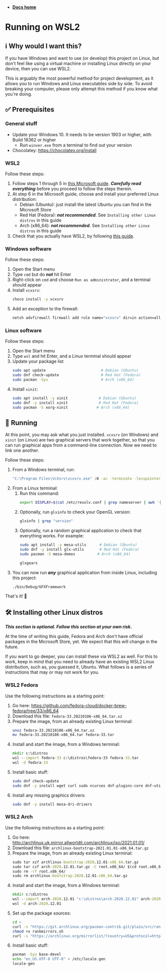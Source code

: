 -   **[Docs home](../home.md)**

# Running on WSL2

## :information_source: Why would I want this?

If you have Windows and want to use (or develop) this project on Linux, but don't feel like using a virtual machine or installing Linux directly on your device, then you can use WSL2.

This is arguably the most powerful method for project development, as it allows you to run Windows and Linux executables side by side. To avoid breaking your computer, please only attempt this method if you know what you're doing.


## :white_check_mark: Prerequisites

### General stuff

-   Update your Windows 10. It needs to be version 1903 or higher, with Build 18362 or higher
    -   Run `winver.exe` from a terminal to find out your version
-   Chocolatey: https://chocolatey.org/install


### WSL2

Follow these steps:

1.  Follow steps 1 through 5 in [this Microsoft guide][ref-ms-wsl]. ***Carefully read everything*** before you proceed to follow the steps therein.
2.  At step 6 in the Microsoft guide, choose and install your preferred Linux distribution:
    -   Debian (Ubuntu): just install the latest Ubuntu you can find in the Microsoft Store
    -   Red Hat (Fedora): ***not recommended***. See `Installing other Linux distros` in this guide
    -   Arch (x86_64): ***not recommended***. See `Installing other Linux distros` in this guide
3.  Check that you actually have WSL2, by following [this guide][ref-askubuntu-wsl].


### Windows software

Follow these steps:

1.  Open the Start menu
2.  Type `cmd` but do ***not*** hit Enter
3.  Right-click on `cmd` and choose `Run as administrator`, and a terminal should appear
4.  Install `vcxsrv`:
    ```bat
    choco install -y vcxsrv
    ```
5.  Add an exception to the firewall: 
    ```bat
    netsh advfirewall firewall add rule name="vcxsrv" dir=in action=allow enable=yes profile=any program="C:\Program Files\VcXsrv\vcxsrv.exe"
    ```


### Linux software

Follow these steps:

1.  Open the Start menu
2.  Type `wsl` and hit Enter, and a Linux terminal should appear
3.  Update your package list
    ```sh
    sudo apt update                         # Debian (Ubuntu)
    sudo dnf check-update                   # Red Hat (Fedora)
    sudo pacman -Syu                        # Arch (x86_64)
    ```
5.  Install `xinit`:
    ```sh
    sudo apt install -y xinit              # Debian (Ubuntu)
    sudo dnf -y install xinit              # Red Hat (Fedora)
    sudo pacman -S xorg-xinit             # Arch (x86_64)
    ```


## :rocket: Running

At this point, you may ask what you just installed. `vcxsrv` (on Windows) and `xinit` (on Linux) are two graphical servers that work together, so that you can run graphical apps from a command-line connection. Now we need to link one another.

Follow these steps:

1.  From a Windows terminal, run:
    ```bat
    "C:\Program Files\VcXsrv\vcxsrv.exe" :0 -ac -terminate -lesspointer -multiwindow -clipboard -nowgl
    ```
2.  From a Linux terminal:
    1.  Run this command:
        ```sh
        export DISPLAY=$(cat /etc/resolv.conf | grep nameserver | awk '{print $2; exit;}'):0.0
        ```
    2.  Optionally, run `glxinfo` to check your OpenGL version:
        ```sh
        glxinfo | grep "version"
        ```
    3.  Optionally, run a random graphical application to check that everything works. For example:
        ```sh
        sudo apt install -y mesa-utils      # Debian (Ubuntu)
        sudo dnf -y install glx-utils       # Red Hat (Fedora)
        sudo pacman -S mesa-demos          # Arch (x86_64)

        glxgears
        ```
3.  You can now run ***any*** graphical application from inside Linux, including this project:
    ```sh
    ./bin/Debug/GFXFramework
    ```

That's it! :tada:


## :hammer_and_wrench: Installing other Linux distros

***This section is optional. Follow this section at your own risk.***

At the time of writing this guide, Fedora and Arch don't have official packages in the Microsoft Store, yet. We expect that this will change in the future.

If you want to go deeper, you can install these via WSL2 as well. For this to work, keep in mind that you need to already have an existing WSL2 Linux distribution, such as, you guessed it, Ubuntu. What follows is a series of instructions that may or may not work for you.


### WSL2 Fedora

Use the following instructions as a starting point:

1.  Go here: https://github.com/fedora-cloud/docker-brew-fedora/tree/33/x86_64
2.  Download this file: `fedora-33.20210106-x86_64.tar.xz`
3.  Prepare the image, from an already existing Linux terminal:
    ```sh
    unxz fedora-33.20210106-x86_64.tar.xz
    mv fedora-33.20210106-x86_64.tar fedora-33.tar
    ```
4.  Install and start the image, from a Windows terminal:
    ```bat
    mkdir c:\distros
    wsl --import fedora-33 c:\distros\fedora-33 fedora-33.tar
    wsl -d fedora-33
    ```
5.  Install basic stuff:
    ```sh
    sudo dnf check-update
    sudo dnf -y install wget curl sudo ncurses dnf-plugins-core dnf-utils passwd findutils
    ```
6.  Install any missing graphics drivers:
    ```sh
    sudo dnf -y install mesa-dri-drivers
    ```


### WSL2 Arch

Use the following instructions as a starting point:

1.  Go here: http://archlinux.uk.mirror.allworldit.com/archlinux/iso/2021.01.01/
2.  Download this file: `archlinux-bootstrap-2021.01.01-x86_64.tar.gz`
3.  Prepare the image, from an already existing Linux terminal:
    ```bat
    sudo tar xzf archlinux-bootstrap-2020.12.01-x86_64.tar.gz
    sudo tar czf arch-2020.12.01.tar.gz -C root.x86_64/ $(cd root.x86_64/ && ls)
    sudo rm -rf root.x86_64/
    sudo rm archlinux-bootstrap-2020.12.01-x86_64.tar.gz
    ```
4.  Install and start the image, from a Windows terminal:
    ```bat
    mkdir c:\distros
    wsl --import arch-2020.12.01 "c:\distros\arch-2020.12.01" arch-2020.12.01.tar.gz
    wsl -d arch-2020.12.01
    ```
5.  Set up the package sources:
    ```sh
    cd ~
    curl -s "https://git.archlinux.org/pacman-contrib.git/plain/src/rankmirrors.sh.in" > rankmirrors.sh
    chmod +x rankmirrors.sh
    curl -s "https://archlinux.org/mirrorlist/?country=US&protocol=http&protocol=https&ip_version=4" | cut -b 2- | ./rankmirrors.sh -n 10 - > /etc/pacman.d/mirrorlist
    ```
6.  Install basic stuff:
    ```sh
    pacman -Syu base-devel
    echo "en_US.UTF-8 UTF-8" > /etc/locale.gen
    locale-gen
    ```


[ref-ms-wsl]:           https://docs.microsoft.com/en-us/windows/wsl/install-win10#manual-installation-steps
[ref-ms-wsl-req]:       https://docs.microsoft.com/en-us/windows/wsl/install-win10#step-2---check-requirements-for-running-wsl-2
[ref-askubuntu-wsl]:    https://askubuntu.com/a/1177730
